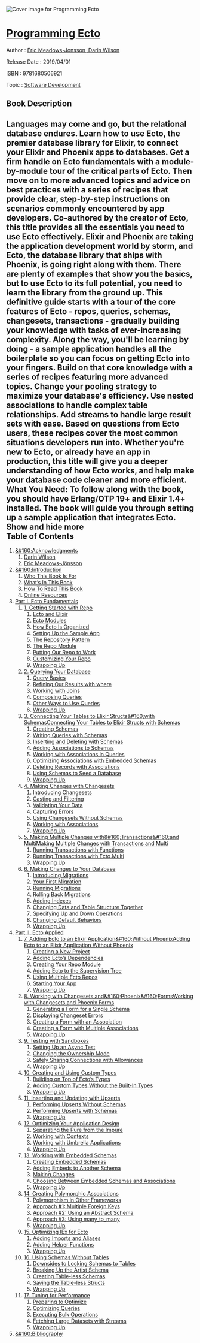 ![Cover image for Programming Ecto](https://imgdetail.ebookreading.net/cover/cover/software_development/EB9781680506921.jpg)

[Programming Ecto](https://ebookreading.net/view/book/Programming+Ecto-EB9781680506921_1.html "Programming Ecto")
====================================================================================================================

Author : [Eric Meadows-Jonsson](https://ebookreading.net/search/author/Eric+Meadows-Jonsson),[ Darin Wilson](https://ebookreading.net/search/author/+Darin+Wilson)

Release Date : 2019/04/01

ISBN : 9781680506921

Topic : [Software Development](https://ebookreading.net/search/category/software-development)

Book Description
-----------------

 Languages may come and go, but the relational database endures. Learn how to use Ecto, the premier database library for Elixir, to connect your Elixir and Phoenix apps to databases. Get a firm handle on Ecto fundamentals with a module-by-module tour of the critical parts of Ecto. Then move on to more advanced topics and advice on best practices with a series of recipes that provide clear, step-by-step instructions on scenarios commonly encountered by app developers. Co-authored by the creator of Ecto, this title provides all the essentials you need to use Ecto effectively.
Elixir and Phoenix are taking the application development world by storm, and Ecto, the database library that ships with Phoenix, is going right along with them. There are plenty of examples that show you the basics, but to use Ecto to its full potential, you need to learn the library from the ground up.
This definitive guide starts with a tour of the core features of Ecto - repos, queries, schemas, changesets, transactions - gradually building your knowledge with tasks of ever-increasing complexity. Along the way, you'll be learning by doing - a sample application handles all the boilerplate so you can focus on getting Ecto into your fingers.
Build on that core knowledge with a series of recipes featuring more advanced topics. Change your pooling strategy to maximize your database's efficiency. Use nested associations to handle complex table relationships. Add streams to handle large result sets with ease. Based on questions from Ecto users, these recipes cover the most common situations developers run into.
Whether you're new to Ecto, or already have an app in production, this title will give you a deeper understanding of how Ecto works, and help make your database code cleaner and more efficient.
What You Need:
To follow along with the book, you should have Erlang/OTP 19+ and Elixir 1.4+ installed. The book will guide you through setting up a sample application that integrates Ecto.
        Show and hide more                
Table of Contents
-----------------

1. [&amp;#160;Acknowledgments](https://ebookreading.net/view/book/Programming+Ecto-EB9781680506921_6.html#d24e112)
    1. [Darin Wilson](https://ebookreading.net/view/book/Programming+Ecto-EB9781680506921_7.html#d24e123)
    1. [Eric Meadows-Jönsson](https://ebookreading.net/view/book/Programming+Ecto-EB9781680506921_8.html#d24e130)
1. [&amp;#160;Introduction](https://ebookreading.net/view/book/Programming+Ecto-EB9781680506921_9.html#d24e140)
    1. [Who This Book Is For](https://ebookreading.net/view/book/Programming+Ecto-EB9781680506921_10.html#d24e162)
    1. [What’s In This Book](https://ebookreading.net/view/book/Programming+Ecto-EB9781680506921_11.html#d24e195)
    1. [How To Read This Book](https://ebookreading.net/view/book/Programming+Ecto-EB9781680506921_12.html#d24e214)
    1. [Online Resources](https://ebookreading.net/view/book/Programming+Ecto-EB9781680506921_13.html#section.onlineresou)
1. [Part I. Ecto Fundamentals](https://ebookreading.net/view/book/Programming+Ecto-EB9781680506921_14.html#d24e247)
    1. [1. Getting Started with Repo](https://ebookreading.net/view/book/Programming+Ecto-EB9781680506921_15.html#chapter.gettingstar)
        1. [Ecto and Elixir](https://ebookreading.net/view/book/Programming+Ecto-EB9781680506921_16.html#d24e276)
        1. [Ecto Modules](https://ebookreading.net/view/book/Programming+Ecto-EB9781680506921_17.html#d24e314)
        1. [How Ecto Is Organized](https://ebookreading.net/view/book/Programming+Ecto-EB9781680506921_18.html#d24e441)
        1. [Setting Up the Sample App](https://ebookreading.net/view/book/Programming+Ecto-EB9781680506921_19.html#d24e507)
        1. [The Repository Pattern](https://ebookreading.net/view/book/Programming+Ecto-EB9781680506921_20.html#d24e916)
        1. [The Repo Module](https://ebookreading.net/view/book/Programming+Ecto-EB9781680506921_21.html#chapter.gettingstar)
        1. [Putting Our Repo to Work](https://ebookreading.net/view/book/Programming+Ecto-EB9781680506921_22.html#d24e1412)
        1. [Customizing Your Repo](https://ebookreading.net/view/book/Programming+Ecto-EB9781680506921_23.html#sec.customizing)
        1. [Wrapping Up](https://ebookreading.net/view/book/Programming+Ecto-EB9781680506921_24.html#d24e2379)
    1. [2. Querying Your Database](https://ebookreading.net/view/book/Programming+Ecto-EB9781680506921_25.html#chapter.query)
        1. [Query Basics](https://ebookreading.net/view/book/Programming+Ecto-EB9781680506921_26.html#d24e2445)
        1. [Refining Our Results with where](https://ebookreading.net/view/book/Programming+Ecto-EB9781680506921_27.html#d24e3054)
        1. [Working with Joins](https://ebookreading.net/view/book/Programming+Ecto-EB9781680506921_28.html#d24e4936)
        1. [Composing Queries](https://ebookreading.net/view/book/Programming+Ecto-EB9781680506921_29.html#section.composing_q)
        1. [Other Ways to Use Queries](https://ebookreading.net/view/book/Programming+Ecto-EB9781680506921_30.html#d24e7079)
        1. [Wrapping Up](https://ebookreading.net/view/book/Programming+Ecto-EB9781680506921_31.html#d24e7302)
    1. [3. Connecting Your Tables to Elixir Structs&amp;#160;with SchemasConnecting Your Tables to Elixir Structs with Schemas](https://ebookreading.net/view/book/Programming+Ecto-EB9781680506921_32.html#chapter.schema)
        1. [Creating Schemas](https://ebookreading.net/view/book/Programming+Ecto-EB9781680506921_33.html#d24e7465)
        1. [Writing Queries with Schemas](https://ebookreading.net/view/book/Programming+Ecto-EB9781680506921_34.html#d24e8260)
        1. [Inserting and Deleting with Schemas](https://ebookreading.net/view/book/Programming+Ecto-EB9781680506921_35.html#d24e8721)
        1. [Adding Associations to Schemas](https://ebookreading.net/view/book/Programming+Ecto-EB9781680506921_36.html#section.adding_asso)
        1. [Working with Associations in Queries](https://ebookreading.net/view/book/Programming+Ecto-EB9781680506921_37.html#section.association)
        1. [Optimizing Associations with Embedded Schemas](https://ebookreading.net/view/book/Programming+Ecto-EB9781680506921_38.html#d24e10420)
        1. [Deleting Records with Associations](https://ebookreading.net/view/book/Programming+Ecto-EB9781680506921_39.html#d24e10484)
        1. [Using Schemas to Seed a Database](https://ebookreading.net/view/book/Programming+Ecto-EB9781680506921_40.html#d24e10698)
        1. [Wrapping Up](https://ebookreading.net/view/book/Programming+Ecto-EB9781680506921_41.html#d24e11136)
    1. [4. Making Changes with Changesets](https://ebookreading.net/view/book/Programming+Ecto-EB9781680506921_42.html#chapter.changeset)
        1. [Introducing Changesets](https://ebookreading.net/view/book/Programming+Ecto-EB9781680506921_43.html#d24e11182)
        1. [Casting and Filtering](https://ebookreading.net/view/book/Programming+Ecto-EB9781680506921_44.html#d24e11279)
        1. [Validating Your Data](https://ebookreading.net/view/book/Programming+Ecto-EB9781680506921_45.html#d24e11889)
        1. [Capturing Errors](https://ebookreading.net/view/book/Programming+Ecto-EB9781680506921_46.html#d24e12967)
        1. [Using Changesets Without Schemas](https://ebookreading.net/view/book/Programming+Ecto-EB9781680506921_47.html#section.changesets-)
        1. [Working with Associations](https://ebookreading.net/view/book/Programming+Ecto-EB9781680506921_48.html#d24e13495)
        1. [Wrapping Up](https://ebookreading.net/view/book/Programming+Ecto-EB9781680506921_49.html#d24e15607)
    1. [5. Making Multiple Changes with&amp;#160;Transactions&amp;#160;and MultiMaking Multiple Changes with Transactions and Multi](https://ebookreading.net/view/book/Programming+Ecto-EB9781680506921_50.html#chapter.multi)
        1. [Running Transactions with Functions](https://ebookreading.net/view/book/Programming+Ecto-EB9781680506921_51.html#d24e15727)
        1. [Running Transactions with Ecto.Multi](https://ebookreading.net/view/book/Programming+Ecto-EB9781680506921_52.html#d24e16512)
        1. [Wrapping Up](https://ebookreading.net/view/book/Programming+Ecto-EB9781680506921_53.html#d24e17704)
    1. [6. Making Changes to Your Database](https://ebookreading.net/view/book/Programming+Ecto-EB9781680506921_54.html#chapter.migrations)
        1. [Introducing Migrations](https://ebookreading.net/view/book/Programming+Ecto-EB9781680506921_55.html#d24e17767)
        1. [Your First Migration](https://ebookreading.net/view/book/Programming+Ecto-EB9781680506921_56.html#d24e17804)
        1. [Running Migrations](https://ebookreading.net/view/book/Programming+Ecto-EB9781680506921_57.html#d24e18355)
        1. [Rolling Back Migrations](https://ebookreading.net/view/book/Programming+Ecto-EB9781680506921_58.html#d24e18800)
        1. [Adding Indexes](https://ebookreading.net/view/book/Programming+Ecto-EB9781680506921_59.html#d24e18953)
        1. [Changing Data and Table Structure Together](https://ebookreading.net/view/book/Programming+Ecto-EB9781680506921_60.html#d24e19387)
        1. [Specifying Up and Down Operations](https://ebookreading.net/view/book/Programming+Ecto-EB9781680506921_61.html#d24e20127)
        1. [Changing Default Behaviors](https://ebookreading.net/view/book/Programming+Ecto-EB9781680506921_62.html#d24e20384)
        1. [Wrapping Up](https://ebookreading.net/view/book/Programming+Ecto-EB9781680506921_63.html#d24e21254)
1. [Part II. Ecto Applied](https://ebookreading.net/view/book/Programming+Ecto-EB9781680506921_65.html#d24e21270)
    1. [7. Adding Ecto to an Elixir Application&amp;#160;Without PhoenixAdding Ecto to an Elixir Application Without Phoenix](https://ebookreading.net/view/book/Programming+Ecto-EB9781680506921_66.html#chapter.addecto)
        1. [Creating a New Project](https://ebookreading.net/view/book/Programming+Ecto-EB9781680506921_67.html#d24e21324)
        1. [Adding Ecto’s Dependencies](https://ebookreading.net/view/book/Programming+Ecto-EB9781680506921_68.html#d24e21488)
        1. [Creating Your Repo Module](https://ebookreading.net/view/book/Programming+Ecto-EB9781680506921_69.html#d24e21629)
        1. [Adding Ecto to the Supervision Tree](https://ebookreading.net/view/book/Programming+Ecto-EB9781680506921_70.html#d24e21974)
        1. [Using Multiple Ecto Repos](https://ebookreading.net/view/book/Programming+Ecto-EB9781680506921_71.html#sec.multiplerepos)
        1. [Starting Your App](https://ebookreading.net/view/book/Programming+Ecto-EB9781680506921_72.html#d24e22208)
        1. [Wrapping Up](https://ebookreading.net/view/book/Programming+Ecto-EB9781680506921_73.html#d24e22272)
    1. [8. Working with Changesets and&amp;#160;Phoenix&amp;#160;FormsWorking with Changesets and Phoenix Forms](https://ebookreading.net/view/book/Programming+Ecto-EB9781680506921_74.html#chapter.phoenixform)
        1. [Generating a Form for a Single Schema](https://ebookreading.net/view/book/Programming+Ecto-EB9781680506921_75.html#d24e22351)
        1. [Displaying Changeset Errors](https://ebookreading.net/view/book/Programming+Ecto-EB9781680506921_76.html#d24e22750)
        1. [Creating a Form with an Association](https://ebookreading.net/view/book/Programming+Ecto-EB9781680506921_77.html#d24e22961)
        1. [Creating a Form with Multiple Associations](https://ebookreading.net/view/book/Programming+Ecto-EB9781680506921_78.html#d24e23325)
        1. [Wrapping Up](https://ebookreading.net/view/book/Programming+Ecto-EB9781680506921_79.html#d24e23444)
    1. [9. Testing with Sandboxes](https://ebookreading.net/view/book/Programming+Ecto-EB9781680506921_80.html#chapter.sandboxes)
        1. [Setting Up an Async Test](https://ebookreading.net/view/book/Programming+Ecto-EB9781680506921_81.html#d24e23527)
        1. [Changing the Ownership Mode](https://ebookreading.net/view/book/Programming+Ecto-EB9781680506921_82.html#d24e23719)
        1. [Safely Sharing Connections with Allowances](https://ebookreading.net/view/book/Programming+Ecto-EB9781680506921_83.html#d24e23946)
        1. [Wrapping Up](https://ebookreading.net/view/book/Programming+Ecto-EB9781680506921_84.html#d24e24222)
    1. [10. Creating and Using Custom Types](https://ebookreading.net/view/book/Programming+Ecto-EB9781680506921_85.html#chapter.customtypes)
        1. [Building on Top of Ecto’s Types](https://ebookreading.net/view/book/Programming+Ecto-EB9781680506921_86.html#d24e24264)
        1. [Adding Custom Types Without the Built-In Types](https://ebookreading.net/view/book/Programming+Ecto-EB9781680506921_87.html#d24e25017)
        1. [Wrapping Up](https://ebookreading.net/view/book/Programming+Ecto-EB9781680506921_88.html#d24e25394)
    1. [11. Inserting and Updating with Upserts](https://ebookreading.net/view/book/Programming+Ecto-EB9781680506921_89.html#chapter.upserts)
        1. [Performing Upserts Without Schemas](https://ebookreading.net/view/book/Programming+Ecto-EB9781680506921_90.html#d24e25487)
        1. [Performing Upserts with Schemas](https://ebookreading.net/view/book/Programming+Ecto-EB9781680506921_91.html#d24e25987)
        1. [Wrapping Up](https://ebookreading.net/view/book/Programming+Ecto-EB9781680506921_92.html#d24e26401)
    1. [12. Optimizing Your Application Design](https://ebookreading.net/view/book/Programming+Ecto-EB9781680506921_93.html#chapter.application)
        1. [Separating the Pure from the Impure](https://ebookreading.net/view/book/Programming+Ecto-EB9781680506921_94.html#d24e26489)
        1. [Working with Contexts](https://ebookreading.net/view/book/Programming+Ecto-EB9781680506921_95.html#d24e26697)
        1. [Working with Umbrella Applications](https://ebookreading.net/view/book/Programming+Ecto-EB9781680506921_96.html#d24e27091)
        1. [Wrapping Up](https://ebookreading.net/view/book/Programming+Ecto-EB9781680506921_97.html#d24e27585)
    1. [13. Working with Embedded Schemas](https://ebookreading.net/view/book/Programming+Ecto-EB9781680506921_98.html#chapter.embeds)
        1. [Creating Embedded Schemas](https://ebookreading.net/view/book/Programming+Ecto-EB9781680506921_99.html#d24e27677)
        1. [Adding Embeds to Another Schema](https://ebookreading.net/view/book/Programming+Ecto-EB9781680506921_100.html#d24e27821)
        1. [Making Changes](https://ebookreading.net/view/book/Programming+Ecto-EB9781680506921_101.html#d24e28171)
        1. [Choosing Between Embedded Schemas and Associations](https://ebookreading.net/view/book/Programming+Ecto-EB9781680506921_102.html#d24e28662)
        1. [Wrapping Up](https://ebookreading.net/view/book/Programming+Ecto-EB9781680506921_103.html#d24e28741)
    1. [14. Creating Polymorphic Associations](https://ebookreading.net/view/book/Programming+Ecto-EB9781680506921_104.html#chapter.polymorphic)
        1. [Polymorphism in Other Frameworks](https://ebookreading.net/view/book/Programming+Ecto-EB9781680506921_105.html#d24e28855)
        1. [Approach #1: Multiple Foreign Keys](https://ebookreading.net/view/book/Programming+Ecto-EB9781680506921_106.html#d24e29024)
        1. [Approach #2: Using an Abstract Schema](https://ebookreading.net/view/book/Programming+Ecto-EB9781680506921_107.html#d24e29425)
        1. [Approach #3: Using many_to_many](https://ebookreading.net/view/book/Programming+Ecto-EB9781680506921_108.html#d24e29913)
        1. [Wrapping Up](https://ebookreading.net/view/book/Programming+Ecto-EB9781680506921_109.html#d24e30351)
    1. [15. Optimizing IEx for Ecto](https://ebookreading.net/view/book/Programming+Ecto-EB9781680506921_110.html#chapter.optimizingi)
        1. [Adding Imports and Aliases](https://ebookreading.net/view/book/Programming+Ecto-EB9781680506921_111.html#d24e30431)
        1. [Adding Helper Functions](https://ebookreading.net/view/book/Programming+Ecto-EB9781680506921_112.html#d24e30610)
        1. [Wrapping Up](https://ebookreading.net/view/book/Programming+Ecto-EB9781680506921_113.html#d24e30866)
    1. [16. Using Schemas Without Tables](https://ebookreading.net/view/book/Programming+Ecto-EB9781680506921_114.html#chapter.schemaswith)
        1. [Downsides to Locking Schemas to Tables](https://ebookreading.net/view/book/Programming+Ecto-EB9781680506921_115.html#d24e30924)
        1. [Breaking Up the Artist Schema](https://ebookreading.net/view/book/Programming+Ecto-EB9781680506921_116.html#d24e30964)
        1. [Creating Table-less Schemas](https://ebookreading.net/view/book/Programming+Ecto-EB9781680506921_117.html#d24e31037)
        1. [Saving the Table-less Structs](https://ebookreading.net/view/book/Programming+Ecto-EB9781680506921_118.html#d24e31370)
        1. [Wrapping Up](https://ebookreading.net/view/book/Programming+Ecto-EB9781680506921_119.html#d24e31817)
    1. [17. Tuning for Performance](https://ebookreading.net/view/book/Programming+Ecto-EB9781680506921_120.html#chapter.performance)
        1. [Preparing to Optimize](https://ebookreading.net/view/book/Programming+Ecto-EB9781680506921_121.html#d24e31898)
        1. [Optimizing Queries](https://ebookreading.net/view/book/Programming+Ecto-EB9781680506921_122.html#d24e31952)
        1. [Executing Bulk Operations](https://ebookreading.net/view/book/Programming+Ecto-EB9781680506921_123.html#d24e32239)
        1. [Fetching Large Datasets with Streams](https://ebookreading.net/view/book/Programming+Ecto-EB9781680506921_124.html#d24e32618)
        1. [Wrapping Up](https://ebookreading.net/view/book/Programming+Ecto-EB9781680506921_125.html#d24e32910)
1. [&amp;#160;Bibliography](https://ebookreading.net/view/book/Programming+Ecto-EB9781680506921_127.html#d24e32966)
